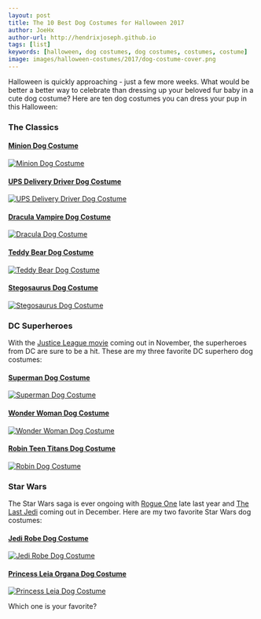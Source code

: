 ```yaml
---
layout: post
title: The 10 Best Dog Costumes for Halloween 2017
author: JoeHx
author-url: http://hendrixjoseph.github.io
tags: [list]
keywords: [halloween, dog costumes, dog costumes, costumes, costume]
image: images/halloween-costumes/2017/dog-costume-cover.png
---
```


Halloween is quickly approaching - just a few more weeks. What would be better a better way to celebrate than dressing up your beloved fur baby in a cute dog costume? Here are ten dog costumes you can dress your pup in this Halloween:

### The Classics

#### [Minion Dog Costume](http://amzn.to/2yiRXrE)

[![Minion Dog Costume](/images/halloween-costumes/2017/minion-dog-costume.jpg)](http://amzn.to/2yiRXrE)

#### [UPS Delivery Driver Dog Costume](http://amzn.to/2xPlQNi)

[![UPS Delivery Driver Dog Costume](/images/halloween-costumes/2017/ups-dog-costume.jpg)](http://amzn.to/2xPlQNi)

#### [Dracula Vampire Dog Costume](http://amzn.to/2ySJwQU)

[![Dracula Dog Costume](/images/halloween-costumes/2017/dracula-dog-costume.jpg)](http://amzn.to/2ySJwQU)

#### [Teddy Bear Dog Costume](http://amzn.to/2xaKpCd)

[![Teddy Bear Dog Costume](/images/halloween-costumes/2017/teddy-bear-dog-costume.jpg)](http://amzn.to/2xaKpCd)

#### [Stegosaurus Dog Costume](http://amzn.to/2kgi3pc)

[![Stegosaurus Dog Costume](/images/halloween-costumes/2017/stegasaurus-dog-costume.jpg)](http://amzn.to/2kgi3pc)

### DC Superheroes

With the [Justice League movie](https://en.wikipedia.org/wiki/Justice_League_(film)) coming out in November, the superheroes from DC are sure to be a hit. These are my three favorite DC superhero dog costumes:

#### [Superman Dog Costume](http://amzn.to/2xOUWow)

[![Superman Dog Costume](/images/halloween-costumes/2017/superman-dog-costume.jpg)](http://amzn.to/2xOUWow)

#### [Wonder Woman Dog Costume](http://amzn.to/2fKX6RV)

[![Wonder Woman Dog Costume](/images/halloween-costumes/2017/wonder-woman-dog-costume.jpg)](http://amzn.to/2fKX6RV)

#### [Robin Teen Titans Dog Costume](http://amzn.to/2xT6Waj)

[![Robin Dog Costume](/images/halloween-costumes/2017/robin-dog-costume.jpg)](http://amzn.to/2xT6Waj)

### Star Wars

The Star Wars saga is ever ongoing with [Rogue One](http://amzn.to/2fL0TyD) late last year and [The Last Jedi](https://en.wikipedia.org/wiki/Star_Wars:_The_Last_Jedi) coming out in December. Here are my two favorite Star Wars dog costumes:

#### [Jedi Robe Dog Costume](http://amzn.to/2xPX9QU)

[![Jedi Robe Dog Costume](/images/halloween-costumes/2017/jedi-robe-dog-costume.jpg)](http://amzn.to/2xPX9QU)

#### [Princess Leia Organa Dog Costume](http://amzn.to/2xT090m)

[![Princess Leia Dog Costume](/images/halloween-costumes/2017/princess-leia-dog-costume.jpg)](http://amzn.to/2xT090m)

Which one is your favorite?
